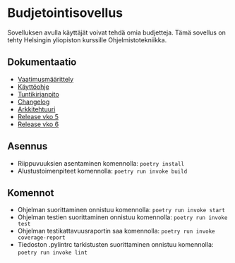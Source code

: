 # Budjetointisovellus

Sovelluksen avulla käyttäjät voivat tehdä omia budjetteja. Tämä sovellus on tehty Helsingin yliopiston kurssille Ohjelmistotekniikka. 

## Dokumentaatio
- [Vaatimusmäärittely](https://github.com/adarautiainen/ot-harjoitustyo/blob/master/budget-app/dokumentaatio/vaatimusmaarittely.md)
- [Käyttöohje](https://github.com/adarautiainen/ot-harjoitustyo/blob/master/budget-app/dokumentaatio/kayttoohje.md)
- [Tuntikirjanpito](https://github.com/adarautiainen/ot-harjoitustyo/blob/master/budget-app/dokumentaatio/tuntikirjanpito.md)
- [Changelog](https://github.com/adarautiainen/ot-harjoitustyo/blob/master/budget-app/dokumentaatio/changelog.md)
- [Arkkitehtuuri](https://github.com/adarautiainen/ot-harjoitustyo/blob/master/budget-app/dokumentaatio/arkkitehtuuri.md)
- [Release vko 5](https://github.com/adarautiainen/ot-harjoitustyo/releases/tag/viikko5)
- [Release vko 6](https://github.com/adarautiainen/ot-harjoitustyo/releases/tag/viikko6)

## Asennus
- Riippuvuuksien asentaminen komennolla: ```poetry install```
- Alustustoimenpiteet komennolla: ```poetry run invoke build```

## Komennot
- Ohjelman suorittaminen onnistuu komennolla: ```poetry run invoke start```
- Ohjelman testien suorittaminen onnistuu komennolla: ```poetry run invoke test```
- Ohjelman testikattavuusraportin saa komennolla: ```poetry run invoke coverage-report```
- Tiedoston .pylintrc tarkistusten suorittaminen onnistuu komennolla: ```poetry run invoke lint```

